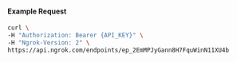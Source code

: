 
#### Example Request

```bash 
curl \
-H "Authorization: Bearer {API_KEY}" \
-H "Ngrok-Version: 2" \
https://api.ngrok.com/endpoints/ep_2EmMPJyGann8H7FquWinN11XU4b
